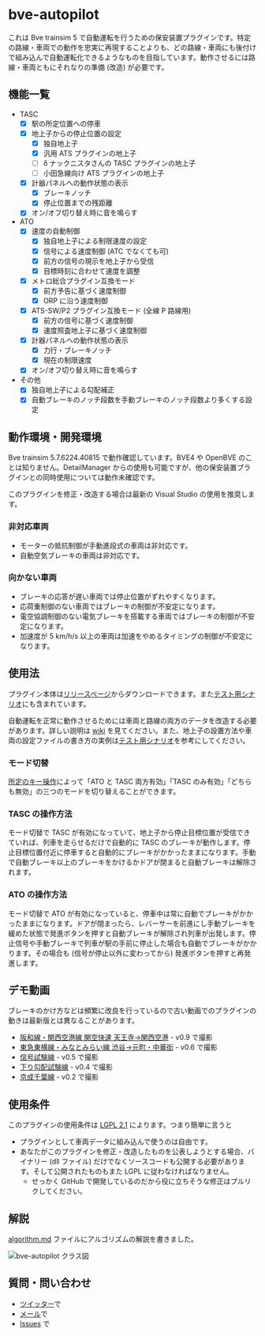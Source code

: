 # bve-autopilot

これは Bve trainsim 5 で自動運転を行うための保安装置プラグインです。特定の路線・車両での動作を忠実に再現することよりも、どの路線・車両にも後付けで組み込んで自動運転化できるようなものを目指しています。動作させるには路線・車両ともにそれなりの準備 (改造) が必要です。

## 機能一覧

- TASC
  - [x] 駅の所定位置への停車
  - [x] 地上子からの停止位置の設定
    - [x] 独自地上子
    - [x] 汎用 ATS プラグインの地上子
    - [ ] δ ナックニスタさんの TASC プラグインの地上子
    - [ ] 小田急線向け ATS プラグインの地上子
  - [x] 計器パネルへの動作状態の表示
    - [x] ブレーキノッチ
    - [x] 停止位置までの残距離
  - [x] オン/オフ切り替え時に音を鳴らす
- ATO
  - [x] 速度の自動制御
    - [x] 独自地上子による制限速度の設定
    - [x] 信号による速度制御 (ATC でなくても可)
    - [x] 前方の信号の現示を地上子から受信
    - [x] 目標時刻に合わせて速度を調整
  - [x] メトロ総合プラグイン互換モード
    - [x] 前方予告に基づく速度制御
    - [x] ORP に沿う速度制御
  - [x] ATS-SW/P2 プラグイン互換モード (全線 P 路線用)
    - [x] 前方の信号に基づく速度制御
    - [x] 速度照査地上子に基づく速度制御
  - [x] 計器パネルへの動作状態の表示
    - [x] 力行・ブレーキノッチ
    - [x] 現在の制限速度
  - [x] オン/オフ切り替え時に音を鳴らす
- その他
  - [x] 独自地上子による勾配補正
  - [x] 自動ブレーキのノッチ段数を手動ブレーキのノッチ段数より多くする設定

## 動作環境・開発環境

Bve trainsim 5.7.6224.40815 で動作確認しています。BVE4 や OpenBVE のことは知りません。DetailManager からの使用も可能ですが、他の保安装置プラグインとの同時使用については動作未確認です。

このプラグインを修正・改造する場合は最新の Visual Studio の使用を推奨します。

### 非対応車両

- モーターの抵抗制御が手動進段式の車両は非対応です。
- 自動空気ブレーキの車両は非対応です。

### 向かない車両

- ブレーキの応答が遅い車両では停止位置がずれやすくなります。
- 応荷重制御のない車両ではブレーキの制御が不安定になります。
- 電空協調制御のない電気ブレーキを搭載する車両ではブレーキの制御が不安定になります。
- 加速度が 5 km/h/s 以上の車両は加速をやめるタイミングの制御が不安定になります。

## 使用法

プラグイン本体は[リリースページ](https://github.com/magicant/bve-autopilot/releases)からダウンロードできます。また[テスト用シナリオ](https://github.com/magicant/bve-autopilot-scenario)にも含まれています。

自動運転を正常に動作させるためには車両と路線の両方のデータを改造する必要があります。詳しい説明は [wiki](https://github.com/magicant/bve-autopilot/wiki) を見てください。また、地上子の設置方法や車両の設定ファイルの書き方の実例は[テスト用シナリオ](https://github.com/magicant/bve-autopilot-scenario)を参考にしてください。

### モード切替

[所定のキー操作](https://github.com/magicant/bve-autopilot/wiki/キー操作仕様)によって「ATO と TASC 両方有効」「TASC のみ有効」「どちらも無効」の三つのモードを切り替えることができます。

### TASC の操作方法

モード切替で TASC が有効になっていて、地上子から停止目標位置が受信できていれば、列車を走らせるだけで自動的に TASC のブレーキが動作します。停止目標位置付近に停車すると自動的にブレーキがかかったままになります。手動で自動ブレーキ以上のブレーキをかけるかドアが閉まると自動ブレーキは解除されます。

### ATO の操作方法

モード切替で ATO が有効になっていると、停車中は常に自動でブレーキがかかったままになります。ドアが閉まったら、レバーサーを前進にし手動ブレーキを緩めた状態で発進ボタンを押すと自動ブレーキが解除され列車が出発します。停止信号や手動ブレーキで列車が駅の手前に停止した場合も自動でブレーキがかかります。その場合も (信号が停止以外に変わってから) 発進ボタンを押すと再発進します。

## デモ動画

ブレーキのかけ方などは頻繁に改良を行っているので古い動画でのプラグインの動きは最新版とは異なることがあります。

- [阪和線・関西空港線 関空快速 天王寺→関西空港](https://youtu.be/92c_utzGNos) - v0.9 で撮影
- [東急東横線・みなとみらい線 渋谷→元町・中華街](https://youtu.be/y3LwPA8is3I) - v0.6 で撮影
- [信号試験線](https://youtu.be/ywAtS5WGzSg) - v0.5 で撮影
- [下り勾配試験線](https://youtu.be/sfnf7ql6HGw) - v0.4 で撮影
- [京成千葉線](https://youtu.be/tCQxyIPJYbs) - v0.2 で撮影

## 使用条件

このプラグインの使用条件は [LGPL 2.1](LICENSE) によります。つまり簡単に言うと

* プラグインとして車両データに組み込んで使うのは自由です。
* あなたがこのプラグインを修正・改造したものを公表しようとする場合、バイナリー (dll ファイル) だけでなくソースコードも公開する必要があります。そして公開されたものもまた LGPL に従わなければなりません。
  * せっかく GitHub で開発しているのだから役に立ちそうな修正はプルリクしてください。

## 解説

[algorithm.md](algorithm.md) ファイルにアルゴリズムの解説を書きました。

![bve-autopilot クラス図](https://docs.google.com/drawings/d/e/2PACX-1vS04CQzvJoFkLqhHuT_zZZW-YbpnRhUtPCcCVHPN-CMPTM_-LAcdUqEHE2YRKOrQcYnIqTFau8X7KWR/pub?w=960&h=720)

## 質問・問い合わせ

- [ツイッター](https://twitter.com/tnacigam)で
- [メール](mailto:magicant@wonderwand.net)で
- [Issues](https://github.com/magicant/bve-autopilot/issues/new) で
